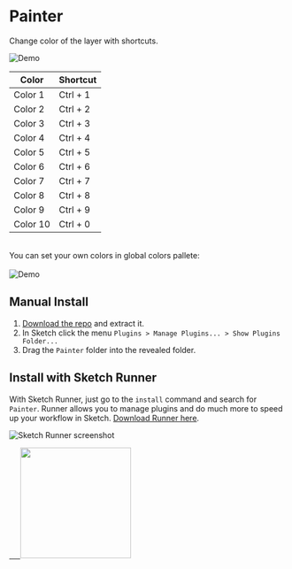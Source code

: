 # Painter

Change color of the layer with shortcuts.

<img src="https://github.com/arsfeshchenko/Painter/blob/master/Demo/demo.gif" alt="Demo" />

Color | Shortcut
------------ | -------------
Color 1 | Ctrl + 1
Color 2 | Ctrl + 2
Color 3 | Ctrl + 3
Color 4 | Сtrl + 4
Color 5 | Ctrl + 5
Color 6 | Ctrl + 6
Color 7 | Ctrl + 7
Color 8 | Ctrl + 8
Color 9 | Ctrl + 9
Color 10 | Ctrl + 0



<br>
You can set your own colors in global colors pallete:
<br><br>
<img src="https://github.com/arsfeshchenko/Painter/blob/master/Demo/colors.png" alt="Demo" />




## Manual Install

1. [Download the repo](https://github.com/arsfeshchenko/Painter/archive/master.zip) and extract it.
2. In Sketch click the menu `Plugins > Manage Plugins... > Show Plugins Folder...`
3. Drag the `Painter` folder into the revealed folder.

## Install with Sketch Runner
With Sketch Runner, just go to the `install` command and search for `Painter`. Runner allows you to manage plugins and do much more to speed up your workflow in Sketch. [Download Runner here](http://www.sketchrunner.com).

![Sketch Runner screenshot]("https://github.com/arsfeshchenko/Painter/blob/master/Demo/install-runner.png")



<a href="http://bit.ly/SketchRunnerWebsite">
      <img src="http://bit.ly/RunnerBadgeBlue" width="200px">
    </a>

